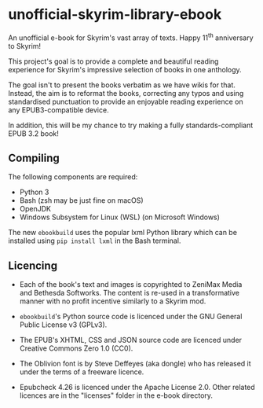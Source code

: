 # unofficial-skyrim-library-ebook
An unofficial e-book for Skyrim's vast array of texts. Happy 11<sup>th</sup> anniversary to Skyrim!

This project's goal is to provide a complete and beautiful reading experience for Skyrim's impressive selection of books in one anthology.

The goal isn't to present the books verbatim as we have wikis for that. Instead, the aim is to reformat the books, correcting any typos and using standardised punctuation to provide an enjoyable reading experience on any EPUB3-compatible device.

In addition, this will be my chance to try making a fully standards-compliant EPUB 3.2 book!

## Compiling
The following components are required:
* Python 3
* Bash (zsh may be just fine on macOS)
* OpenJDK
* Windows Subsystem for Linux (WSL) (on Microsoft Windows)

The new `ebookbuild` uses the popular lxml Python library which can be installed using `pip install lxml` in the Bash terminal.

## Licencing
* Each of the book's text and images is copyrighted to ZeniMax Media and Bethesda Softworks. The content is re-used in a transformative manner with no profit incentive similarly to a Skyrim mod.

* `ebookbuild`'s Python source code is licenced under the GNU General Public License v3 (GPLv3).

* The EPUB's XHTML, CSS and JSON source code are licenced under Creative Commons Zero 1.0 (CC0).

* The Oblivion font is by Steve Deffeyes (aka dongle) who has released it under the terms of a freeware licence.

* Epubcheck 4.26 is licenced under the Apache License 2.0. Other related licences are in the "licenses" folder in the e-book directory.